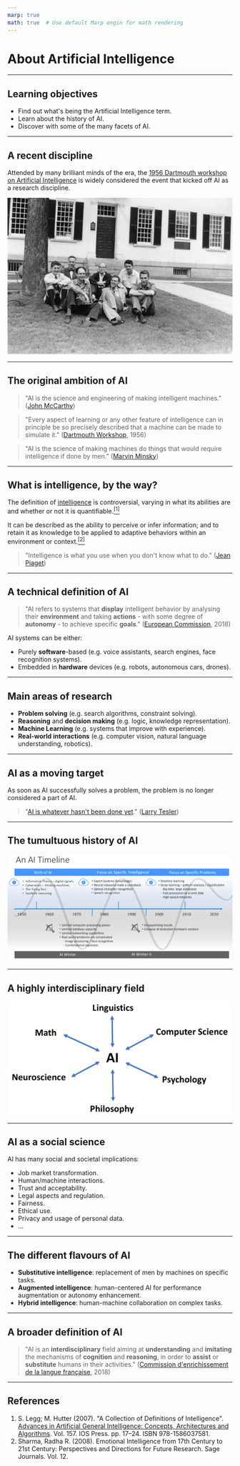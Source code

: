 ```yaml
---
marp: true
math: true  # Use default Marp engin for math rendering
---
```


<!-- Apply header and footer to first slide only -->
<!-- _header: "[![Bordeaux INP logo](../ensc_logo.jpg)](https://www.bordeaux-inp.fr)" -->
<!-- _footer: "[Baptiste Pesquet](https://www.bpesquet.fr)" -->

# About Artificial Intelligence

---

<!-- Show pagination, starting with second slide -->
<!-- paginate: true -->

## Learning objectives

- Find out what's being the Artificial Intelligence term.
- Learn about the history of AI.
- Discover with some of the many facets of AI.

---

## A recent discipline

Attended by many brilliant minds of the era, the [1956 Dartmouth workshop on Artificial Intelligence](http://jmc.stanford.edu/articles/dartmouth/dartmouth.pdf) is widely considered the event that kicked off AI as a research discipline.

[![Dartmouth workshop participants](images/dartmouth_workshop.jpg)](https://spectrum.ieee.org/dartmouth-ai-workshop)

---

## The original ambition of AI

> "AI is the science and engineering of making intelligent machines." ([John McCarthy](<https://en.wikipedia.org/wiki/John_McCarthy_(computer_scientist)>))

> "Every aspect of learning or any other feature of intelligence can in principle be so precisely described that a machine can be made to simulate it." ([Dartmouth Workshop](https://en.wikipedia.org/wiki/Dartmouth_workshop), 1956)

> "AI is the science of making machines do things that would require intelligence if done by men." ([Marvin Minsky](https://en.wikipedia.org/wiki/Marvin_Minsky))

---

## What is intelligence, by the way?

The definition of [intelligence](https://en.wikipedia.org/wiki/Intelligence) is controversial, varying in what its abilities are and whether or not it is quantifiable.[$^{[1]}$](#references)

It can be described as the ability to perceive or infer information; and to retain it as knowledge to be applied to adaptive behaviors within an environment or context.[$^{[2]}$](#references)

> "Intelligence is what you use when you don't know what to do." ([Jean Piaget](https://en.wikipedia.org/wiki/Jean_Piaget))

---

## A technical definition of AI

> "AI refers to systems that **display** intelligent behavior by analysing their **environment** and taking **actions** - with some degree of **autonomy** - to achieve specific **goals**." ([European Commission](https://ec.europa.eu/newsroom/dae/document.cfm?doc_id=51625), 2018)

AI systems can be either:

- Purely **software**-based (e.g. voice assistants, search engines, face recognition systems).
- Embedded in **hardware** devices (e.g. robots, autonomous cars, drones).

---

## Main areas of research

- **Problem solving** (e.g. search algorithms, constraint solving).
- **Reasoning** and **decision making** (e.g. logic, knowledge representation).
- **Machine Learning** (e.g. systems that improve with experience).
- **Real-world interactions** (e.g. computer vision, natural language understanding, robotics).

---

## AI as a moving target

As soon as AI successfully solves a problem, the problem is no longer considered a part of AI.

> "[AI is whatever hasn't been done yet](https://en.wikipedia.org/wiki/AI_effect)." ([Larry Tesler](https://en.wikipedia.org/wiki/Larry_Tesler))

---

## The tumultuous history of AI

[![The AI timeline](images/ai_timeline.png)](https://www.slideshare.net/dlavenda/ai-and-productivity)

---

## A highly interdisciplinary field

![AI fields](images/ai_fields.png)

---

## AI as a social science

AI has many social and societal implications:

- Job market transformation.
- Human/machine interactions.
- Trust and acceptability.
- Legal aspects and regulation.
- Fairness.
- Ethical use.
- Privacy and usage of personal data.
- ...

---

## The different flavours of AI

- **Substitutive intelligence**: replacement of men by machines on specific tasks.
- **Augmented intelligence**: human-centered AI for performance augmentation or autonomy enhancement.
- **Hybrid intelligence**: human-machine collaboration on complex tasks.

---

## A broader definition of AI

> "AI is an **interdisciplinary** field aiming at **understanding** and **imitating** the mechanisms of **cognition** and **reasoning**, in order to **assist** or **substitute** humans in their activities." ([Commission d'enrichissement de la langue française](https://fr.wikipedia.org/wiki/Commission_d%27enrichissement_de_la_langue_fran%C3%A7aise), 2018)

---

## References

1. S. Legg; M. Hutter (2007). "A Collection of Definitions of Intelligence". [Advances in Artificial General Intelligence: Concepts, Architectures and Algorithms](http://dl.acm.org/citation.cfm?id=1565458). Vol. 157. IOS Press. pp. 17–24. ISBN 978-1586037581.
1. Sharma, Radha R. (2008). Emotional Intelligence from 17th Century to 21st Century: Perspectives and Directions for Future Research. Sage Journals. Vol. 12.
